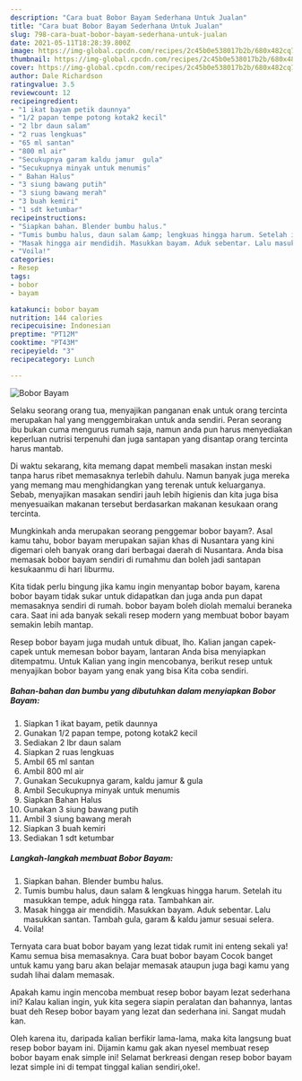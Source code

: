 ```yaml
---
description: "Cara buat Bobor Bayam Sederhana Untuk Jualan"
title: "Cara buat Bobor Bayam Sederhana Untuk Jualan"
slug: 798-cara-buat-bobor-bayam-sederhana-untuk-jualan
date: 2021-05-11T18:28:39.800Z
image: https://img-global.cpcdn.com/recipes/2c45b0e538017b2b/680x482cq70/bobor-bayam-foto-resep-utama.jpg
thumbnail: https://img-global.cpcdn.com/recipes/2c45b0e538017b2b/680x482cq70/bobor-bayam-foto-resep-utama.jpg
cover: https://img-global.cpcdn.com/recipes/2c45b0e538017b2b/680x482cq70/bobor-bayam-foto-resep-utama.jpg
author: Dale Richardson
ratingvalue: 3.5
reviewcount: 12
recipeingredient:
- "1 ikat bayam petik daunnya"
- "1/2 papan tempe potong kotak2 kecil"
- "2 lbr daun salam"
- "2 ruas lengkuas"
- "65 ml santan"
- "800 ml air"
- "Secukupnya garam kaldu jamur  gula"
- "Secukupnya minyak untuk menumis"
- " Bahan Halus"
- "3 siung bawang putih"
- "3 siung bawang merah"
- "3 buah kemiri"
- "1 sdt ketumbar"
recipeinstructions:
- "Siapkan bahan. Blender bumbu halus."
- "Tumis bumbu halus, daun salam &amp; lengkuas hingga harum. Setelah itu masukkan tempe, aduk hingga rata. Tambahkan air."
- "Masak hingga air mendidih. Masukkan bayam. Aduk sebentar. Lalu masukkan santan. Tambah gula, garam &amp; kaldu jamur sesuai selera."
- "Voila!"
categories:
- Resep
tags:
- bobor
- bayam

katakunci: bobor bayam 
nutrition: 144 calories
recipecuisine: Indonesian
preptime: "PT12M"
cooktime: "PT43M"
recipeyield: "3"
recipecategory: Lunch

---
```



![Bobor Bayam](https://img-global.cpcdn.com/recipes/2c45b0e538017b2b/680x482cq70/bobor-bayam-foto-resep-utama.jpg)

Selaku seorang orang tua, menyajikan panganan enak untuk orang tercinta merupakan hal yang menggembirakan untuk anda sendiri. Peran seorang ibu bukan cuma mengurus rumah saja, namun anda pun harus menyediakan keperluan nutrisi terpenuhi dan juga santapan yang disantap orang tercinta harus mantab.

Di waktu  sekarang, kita memang dapat membeli masakan instan meski tanpa harus ribet memasaknya terlebih dahulu. Namun banyak juga mereka yang memang mau menghidangkan yang terenak untuk keluarganya. Sebab, menyajikan masakan sendiri jauh lebih higienis dan kita juga bisa menyesuaikan makanan tersebut berdasarkan makanan kesukaan orang tercinta. 



Mungkinkah anda merupakan seorang penggemar bobor bayam?. Asal kamu tahu, bobor bayam merupakan sajian khas di Nusantara yang kini digemari oleh banyak orang dari berbagai daerah di Nusantara. Anda bisa memasak bobor bayam sendiri di rumahmu dan boleh jadi santapan kesukaanmu di hari liburmu.

Kita tidak perlu bingung jika kamu ingin menyantap bobor bayam, karena bobor bayam tidak sukar untuk didapatkan dan juga anda pun dapat memasaknya sendiri di rumah. bobor bayam boleh diolah memalui beraneka cara. Saat ini ada banyak sekali resep modern yang membuat bobor bayam semakin lebih mantap.

Resep bobor bayam juga mudah untuk dibuat, lho. Kalian jangan capek-capek untuk memesan bobor bayam, lantaran Anda bisa menyiapkan ditempatmu. Untuk Kalian yang ingin mencobanya, berikut resep untuk menyajikan bobor bayam yang enak yang bisa Kita coba sendiri.

<!--inarticleads1-->

##### Bahan-bahan dan bumbu yang dibutuhkan dalam menyiapkan Bobor Bayam:

1. Siapkan 1 ikat bayam, petik daunnya
1. Gunakan 1/2 papan tempe, potong kotak2 kecil
1. Sediakan 2 lbr daun salam
1. Siapkan 2 ruas lengkuas
1. Ambil 65 ml santan
1. Ambil 800 ml air
1. Gunakan Secukupnya garam, kaldu jamur &amp; gula
1. Ambil Secukupnya minyak untuk menumis
1. Siapkan  Bahan Halus
1. Gunakan 3 siung bawang putih
1. Ambil 3 siung bawang merah
1. Siapkan 3 buah kemiri
1. Sediakan 1 sdt ketumbar




<!--inarticleads2-->

##### Langkah-langkah membuat Bobor Bayam:

1. Siapkan bahan. Blender bumbu halus.
1. Tumis bumbu halus, daun salam &amp; lengkuas hingga harum. Setelah itu masukkan tempe, aduk hingga rata. Tambahkan air.
1. Masak hingga air mendidih. Masukkan bayam. Aduk sebentar. Lalu masukkan santan. Tambah gula, garam &amp; kaldu jamur sesuai selera.
1. Voila!




Ternyata cara buat bobor bayam yang lezat tidak rumit ini enteng sekali ya! Kamu semua bisa memasaknya. Cara buat bobor bayam Cocok banget untuk kamu yang baru akan belajar memasak ataupun juga bagi kamu yang sudah lihai dalam memasak.

Apakah kamu ingin mencoba membuat resep bobor bayam lezat sederhana ini? Kalau kalian ingin, yuk kita segera siapin peralatan dan bahannya, lantas buat deh Resep bobor bayam yang lezat dan sederhana ini. Sangat mudah kan. 

Oleh karena itu, daripada kalian berfikir lama-lama, maka kita langsung buat resep bobor bayam ini. Dijamin kamu gak akan nyesel membuat resep bobor bayam enak simple ini! Selamat berkreasi dengan resep bobor bayam lezat simple ini di tempat tinggal kalian sendiri,oke!.

